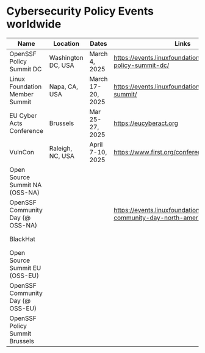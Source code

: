 # Cybersecurity Policy Events worldwide
| Name | Location | Dates | Links | CFP |
| ---- | -------- | ----- | ----- | --- |
| OpenSSF Policy Summit DC  | Washington DC, USA | March 4, 2025 | https://events.linuxfoundation.org/openssf-policy-summit-dc/| |
| Linux Foundation Member Summit | Napa, CA, USA | March 17-20, 2025 | https://events.linuxfoundation.org/lf-member-summit/ | |
| EU Cyber Acts Conference | Brussels | Mar 25-27, 2025 | https://eucyberact.org | |
| VulnCon | Raleigh, NC, USA | April 7-10, 2025 | https://www.first.org/conference/vulncon2025/ | |
| Open Source Summit NA (OSS-NA) |  |  | |
| OpenSSF Community Day (@ OSS-NA) |  | | https://events.linuxfoundation.org/openssf-community-day-north-america/ | https://events.linuxfoundation.org/openssf-community-day-north-america/program/cfp/ |
| BlackHat | | |  | https://www.blackhat.com/call-for-papers.html|
| Open Source Summit EU (OSS-EU) | | | |
| OpenSSF Community Day (@ OSS-EU) |  | |
| OpenSSF Policy Summit Brussels |  |  |  |


